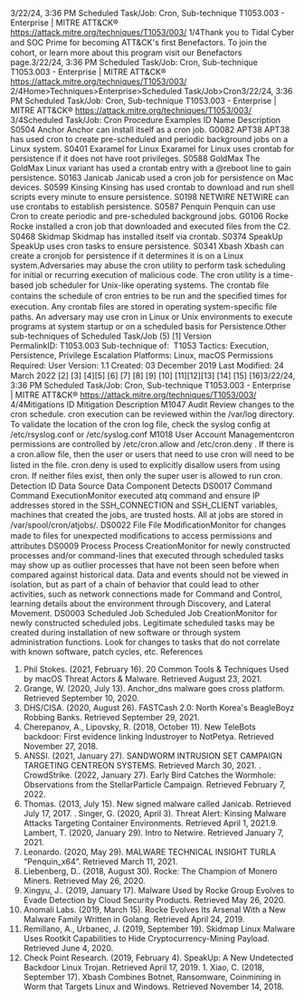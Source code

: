 3/22/24, 3:36 PM Scheduled Task/Job: Cron, Sub-technique T1053.003 - Enterprise | MITRE ATT&CK®
https://attack.mitre.org/techniques/T1053/003/ 1/4Thank you to Tidal Cyber and SOC Prime for becoming ATT&CK's ﬁrst Benefactors. To join the cohort, or learn more about this program visit our
Benefactors page.3/22/24, 3:36 PM Scheduled Task/Job: Cron, Sub-technique T1053.003 - Enterprise | MITRE ATT&CK®
https://attack.mitre.org/techniques/T1053/003/ 2/4Home>Techniques>Enterprise>Scheduled Task/Job>Cron3/22/24, 3:36 PM Scheduled Task/Job: Cron, Sub-technique T1053.003 - Enterprise | MITRE ATT&CK®
https://attack.mitre.org/techniques/T1053/003/ 3/4Scheduled Task/Job: Cron
Procedure Examples
ID Name Description
S0504 Anchor Anchor can install itself as a cron job.
G0082 APT38 APT38 has used cron to create pre-scheduled and periodic background jobs on a Linux system.
S0401 Exaramel for Linux Exaramel for Linux uses crontab for persistence if it does not have root privileges.
S0588 GoldMax The GoldMax Linux variant has used a crontab entry with a @reboot line to gain persistence.
S0163 Janicab Janicab used a cron job for persistence on Mac devices.
S0599 Kinsing Kinsing has used crontab to download and run shell scripts every minute to ensure persistence.
S0198 NETWIRE NETWIRE can use crontabs to establish persistence.
S0587 Penquin Penquin can use Cron to create periodic and pre-scheduled background jobs.
G0106 Rocke Rocke installed a cron job that downloaded and executed ﬁles from the C2.
S0468 Skidmap Skidmap has installed itself via crontab.
S0374 SpeakUp SpeakUp uses cron tasks to ensure persistence. 
S0341 Xbash Xbash can create a cronjob for persistence if it determines it is on a Linux system.Adversaries may abuse the cron utility to perform task scheduling for initial or recurring execution of malicious code. The cron utility is a
time-based job scheduler for Unix-like operating systems. The crontab ﬁle contains the schedule of cron entries to be run and the speciﬁed
times for execution. Any crontab ﬁles are stored in operating system-speciﬁc ﬁle paths.
An adversary may use cron in Linux or Unix environments to execute programs at system startup or on a scheduled basis for Persistence.Other sub-techniques of Scheduled Task/Job (5)
[1]
Version PermalinkID: T1053.003
Sub-technique of:  T1053
 
Tactics: Execution, Persistence, Privilege Escalation
 
Platforms: Linux, macOS
 
Permissions Required: User
Version: 1.1
Created: 03 December 2019
Last Modiﬁed: 24 March 2022
[2]
[3]
[4][5]
[6]
[7]
[8]
[9]
[10]
[11][12][13]
[14]
[15]
[16]3/22/24, 3:36 PM Scheduled Task/Job: Cron, Sub-technique T1053.003 - Enterprise | MITRE ATT&CK®
https://attack.mitre.org/techniques/T1053/003/ 4/4Mitigations
ID Mitigation Description
M1047 Audit Review changes to the cron schedule. cron execution can be reviewed within the /var/log directory.
To validate the location of the cron log ﬁle, check the syslog conﬁg at /etc/rsyslog.conf or
/etc/syslog.conf
M1018 User Account
Managementcron permissions are controlled by /etc/cron.allow and /etc/cron.deny . If there is a cron.allow
ﬁle, then the user or users that need to use cron will need to be listed in the ﬁle. cron.deny is used to
explicitly disallow users from using cron. If neither ﬁles exist, then only the super user is allowed to run
cron.
Detection
ID Data Source Data Component Detects
DS0017 Command Command
ExecutionMonitor executed atq command and ensure IP addresses stored in the
SSH\_CONNECTION and SSH\_CLIENT variables, machines that created the jobs, are
trusted hosts. All at jobs are stored in /var/spool/cron/atjobs/.
DS0022 File File
ModiﬁcationMonitor for changes made to ﬁles for unexpected modiﬁcations to access permissions
and attributes
DS0009 Process Process
CreationMonitor for newly constructed processes and/or command-lines that executed through
scheduled tasks may show up as outlier processes that have not been seen before when
compared against historical data. Data and events should not be viewed in isolation, but
as part of a chain of behavior that could lead to other activities, such as network
connections made for Command and Control, learning details about the environment
through Discovery, and Lateral Movement.
DS0003 Scheduled Job Scheduled Job
CreationMonitor for newly constructed scheduled jobs. Legitimate scheduled tasks may be
created during installation of new software or through system administration functions.
Look for changes to tasks that do not correlate with known software, patch cycles, etc.
References
1. Phil Stokes. (2021, February 16). 20 Common Tools &
Techniques Used by macOS Threat Actors & Malware.
Retrieved August 23, 2021.
2. Grange, W. (2020, July 13). Anchor\_dns malware goes cross
platform. Retrieved September 10, 2020.
3. DHS/CISA. (2020, August 26). FASTCash 2.0: North Korea's
BeagleBoyz Robbing Banks. Retrieved September 29, 2021.
4. Cherepanov, A., Lipovsky, R. (2018, October 11). New TeleBots
backdoor: First evidence linking Industroyer to NotPetya.
Retrieved November 27, 2018.
5. ANSSI. (2021, January 27). SANDWORM INTRUSION SET
CAMPAIGN TARGETING CENTREON SYSTEMS. Retrieved
March 30, 2021.
 . CrowdStrike. (2022, January 27). Early Bird Catches the
Wormhole: Observations from the StellarParticle Campaign.
Retrieved February 7, 2022.
7. Thomas. (2013, July 15). New signed malware called Janicab.
Retrieved July 17, 2017.
 . Singer, G. (2020, April 3). Threat Alert: Kinsing Malware
Attacks Targeting Container Environments. Retrieved April 1,
2021.9. Lambert, T. (2020, January 29). Intro to Netwire. Retrieved
January 7, 2021.
10. Leonardo. (2020, May 29). MALWARE TECHNICAL INSIGHT
TURLA “Penquin\_x64”. Retrieved March 11, 2021.
11. Liebenberg, D.. (2018, August 30). Rocke: The Champion of
Monero Miners. Retrieved May 26, 2020.
12. Xingyu, J.. (2019, January 17). Malware Used by Rocke Group
Evolves to Evade Detection by Cloud Security Products.
Retrieved May 26, 2020.
13. Anomali Labs. (2019, March 15). Rocke Evolves Its Arsenal
With a New Malware Family Written in Golang. Retrieved April
24, 2019.
14. Remillano, A., Urbanec, J. (2019, September 19). Skidmap
Linux Malware Uses Rootkit Capabilities to Hide
Cryptocurrency-Mining Payload. Retrieved June 4, 2020.
15. Check Point Research. (2019, February 4). SpeakUp: A New
Undetected Backdoor Linux Trojan. Retrieved April 17, 2019.
1 . Xiao, C. (2018, September 17). Xbash Combines Botnet,
Ransomware, Coinmining in Worm that Targets Linux and
Windows. Retrieved November 14, 2018.